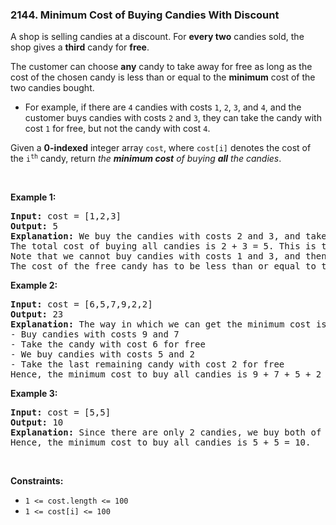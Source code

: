 <h3 align="left"> 2144. Minimum Cost of Buying Candies With Discount</h3>
<div><p>A shop is selling candies at a discount. For <strong>every two</strong> candies sold, the shop gives a <strong>third</strong> candy for <strong>free</strong>.</p>

<p>The customer can choose <strong>any</strong> candy to take away for free as long as the cost of the chosen candy is less than or equal to the <strong>minimum</strong> cost of the two candies bought.</p>

<ul>
	<li>For example, if there are <code>4</code> candies with costs <code>1</code>, <code>2</code>, <code>3</code>, and <code>4</code>, and the customer buys candies with costs <code>2</code> and <code>3</code>, they&nbsp;can take the candy with cost <code>1</code> for free, but not the candy with cost <code>4</code>.</li>
</ul>

<p>Given a <strong>0-indexed</strong> integer array <code>cost</code>, where <code>cost[i]</code> denotes the cost of the <code>i<sup>th</sup></code> candy, return <em>the <strong>minimum cost</strong> of buying <strong>all</strong> the candies</em>.</p>

<p>&nbsp;</p>
<p><strong>Example 1:</strong></p>

<pre><strong>Input:</strong> cost = [1,2,3]
<strong>Output:</strong> 5
<strong>Explanation:</strong> We buy the candies with costs 2 and 3, and take the candy with cost 1 for free.
The total cost of buying all candies is 2 + 3 = 5. This is the <strong>only</strong> way we can buy the candies.
Note that we cannot buy candies with costs 1 and 3, and then take the candy with cost 2 for free.
The cost of the free candy has to be less than or equal to the minimum cost of the purchased candies.
</pre>

<p><strong>Example 2:</strong></p>

<pre><strong>Input:</strong> cost = [6,5,7,9,2,2]
<strong>Output:</strong> 23
<strong>Explanation:</strong> The way in which we can get the minimum cost is described below:
- Buy candies with costs 9 and 7
- Take the candy with cost 6 for free
- We buy candies with costs 5 and 2
- Take the last remaining candy with cost 2 for free
Hence, the minimum cost to buy all candies is 9 + 7 + 5 + 2 = 23.
</pre>

<p><strong>Example 3:</strong></p>

<pre><strong>Input:</strong> cost = [5,5]
<strong>Output:</strong> 10
<strong>Explanation:</strong> Since there are only 2 candies, we buy both of them. There is not a third candy we can take for free.
Hence, the minimum cost to buy all candies is 5 + 5 = 10.
</pre>

<p>&nbsp;</p>
<p><strong>Constraints:</strong></p>

<ul>
	<li><code>1 &lt;= cost.length &lt;= 100</code></li>
	<li><code>1 &lt;= cost[i] &lt;= 100</code></li>
</ul>
</div>